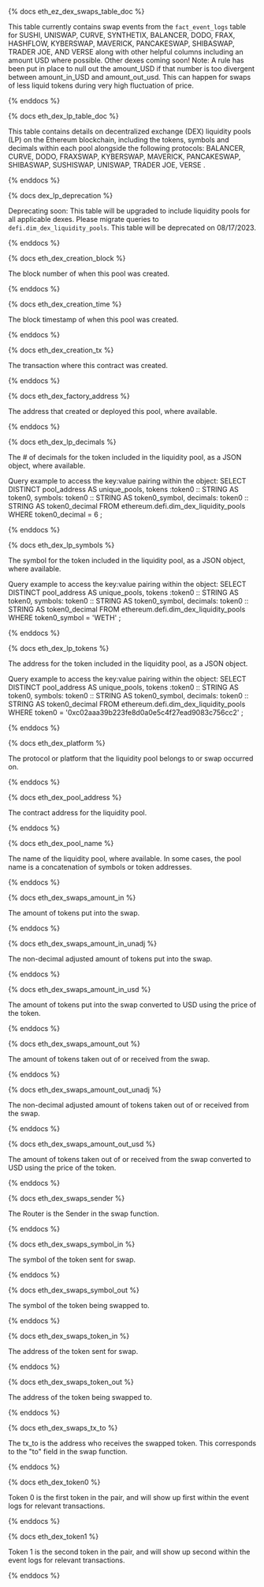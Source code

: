 {% docs eth_ez_dex_swaps_table_doc %}

This table currently contains swap events from the ```fact_event_logs``` table for SUSHI, UNISWAP, CURVE, SYNTHETIX, BALANCER, DODO, FRAX, HASHFLOW, KYBERSWAP, MAVERICK, PANCAKESWAP, SHIBASWAP, TRADER JOE, AND VERSE along with other helpful columns including an amount USD where possible. Other dexes coming soon! 
Note: A rule has been put in place to null out the amount_USD if that number is too divergent between amount_in_USD and amount_out_usd. This can happen for swaps of less liquid tokens during very high fluctuation of price.

{% enddocs %}

{% docs eth_dex_lp_table_doc %}

This table contains details on decentralized exchange (DEX) liquidity pools (LP) on the Ethereum blockchain, including the tokens, symbols and decimals within each pool alongside the following protocols: BALANCER, CURVE, DODO, FRAXSWAP, KYBERSWAP, MAVERICK, PANCAKESWAP, SHIBASWAP, SUSHISWAP, UNISWAP, TRADER JOE, VERSE . 

{% enddocs %}

{% docs dex_lp_deprecation %}

Deprecating soon: This table will be upgraded to include liquidity pools for all applicable dexes. Please migrate queries to `defi.dim_dex_liquidity_pools`. This table will be deprecated on 08/17/2023.

{% enddocs %}

{% docs eth_dex_creation_block %}

The block number of when this pool was created.

{% enddocs %}

{% docs eth_dex_creation_time %}

The block timestamp of when this pool was created.

{% enddocs %}

{% docs eth_dex_creation_tx %}

The transaction where this contract was created.

{% enddocs %}

{% docs eth_dex_factory_address %}

The address that created or deployed this pool, where available.

{% enddocs %}

{% docs eth_dex_lp_decimals %}

The # of decimals for the token included in the liquidity pool, as a JSON object, where available. 

Query example to access the key:value pairing within the object:
SELECT
    DISTINCT pool_address AS unique_pools,
    tokens :token0 :: STRING AS token0,
    symbols: token0 :: STRING AS token0_symbol,
    decimals: token0 :: STRING AS token0_decimal
FROM ethereum.defi.dim_dex_liquidity_pools
WHERE token0_decimal = 6
;

{% enddocs %}

{% docs eth_dex_lp_symbols %}

The symbol for the token included in the liquidity pool, as a JSON object, where available. 

Query example to access the key:value pairing within the object:
SELECT
    DISTINCT pool_address AS unique_pools,
    tokens :token0 :: STRING AS token0,
    symbols: token0 :: STRING AS token0_symbol,
    decimals: token0 :: STRING AS token0_decimal
FROM ethereum.defi.dim_dex_liquidity_pools
WHERE token0_symbol = 'WETH'
;

{% enddocs %}

{% docs eth_dex_lp_tokens %}

The address for the token included in the liquidity pool, as a JSON object. 

Query example to access the key:value pairing within the object:
SELECT
    DISTINCT pool_address AS unique_pools,
    tokens :token0 :: STRING AS token0,
    symbols: token0 :: STRING AS token0_symbol,
    decimals: token0 :: STRING AS token0_decimal
FROM ethereum.defi.dim_dex_liquidity_pools
WHERE token0 = '0xc02aaa39b223fe8d0a0e5c4f27ead9083c756cc2'
;

{% enddocs %}

{% docs eth_dex_platform %}

The protocol or platform that the liquidity pool belongs to or swap occurred on. 

{% enddocs %}

{% docs eth_dex_pool_address %}

The contract address for the liquidity pool. 

{% enddocs %}

{% docs eth_dex_pool_name %}

The name of the liquidity pool, where available. In some cases, the pool name is a concatenation of symbols or token addresses.

{% enddocs %}

{% docs eth_dex_swaps_amount_in %}

The amount of tokens put into the swap.

{% enddocs %}

{% docs eth_dex_swaps_amount_in_unadj %}

The non-decimal adjusted amount of tokens put into the swap.

{% enddocs %}

{% docs eth_dex_swaps_amount_in_usd %}

The amount of tokens put into the swap converted to USD using the price of the token.

{% enddocs %}

{% docs eth_dex_swaps_amount_out %}

The amount of tokens taken out of or received from the swap.

{% enddocs %}

{% docs eth_dex_swaps_amount_out_unadj %}

The non-decimal adjusted amount of tokens taken out of or received from the swap.

{% enddocs %}

{% docs eth_dex_swaps_amount_out_usd %}

The amount of tokens taken out of or received from the swap converted to USD using the price of the token.

{% enddocs %}

{% docs eth_dex_swaps_sender %}

The Router is the Sender in the swap function. 

{% enddocs %}

{% docs eth_dex_swaps_symbol_in %}

The symbol of the token sent for swap.

{% enddocs %}

{% docs eth_dex_swaps_symbol_out %}

The symbol of the token being swapped to.

{% enddocs %}

{% docs eth_dex_swaps_token_in %}

The address of the token sent for swap.

{% enddocs %}

{% docs eth_dex_swaps_token_out %}

The address of the token being swapped to.

{% enddocs %}

{% docs eth_dex_swaps_tx_to %}

The tx_to is the address who receives the swapped token. This corresponds to the "to" field in the swap function.

{% enddocs %}

{% docs eth_dex_token0 %}

Token 0 is the first token in the pair, and will show up first within the event logs for relevant transactions. 

{% enddocs %}

{% docs eth_dex_token1 %}

Token 1 is the second token in the pair, and will show up second within the event logs for relevant transactions. 

{% enddocs %}

